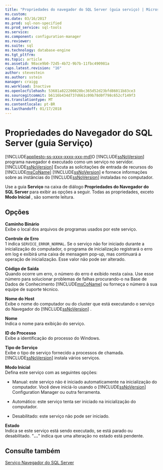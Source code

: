 ```yaml
---
title: "Propriedades do navegador do SQL Server (guia serviço) | Microsoft Docs"
ms.custom: 
ms.date: 03/16/2017
ms.prod: sql-non-specified
ms.prod_service: sql-tools
ms.service: 
ms.component: configuration-manager
ms.reviewer: 
ms.suite: sql
ms.technology: database-engine
ms.tgt_pltfrm: 
ms.topic: article
ms.assetid: 98ace9b0-72d5-4b72-9b7b-11fbc490981a
caps.latest.revision: "16"
author: stevestein
ms.author: sstein
manager: craigg
ms.workload: Inactive
ms.openlocfilehash: 53681a822200828bc365d52d23bfd86011b83ce3
ms.sourcegitcommit: b6116b434d737d661c09b78d0f798c652cf149f3
ms.translationtype: MT
ms.contentlocale: pt-BR
ms.lasthandoff: 01/17/2018
---
```

# <a name="sql-server-browser-properties-service-tab"></a>Propriedades do Navegador do SQL Server (guia Serviço)
[!INCLUDE[appliesto-ss-xxxx-xxxx-xxx-md](../../includes/appliesto-ss-xxxx-xxxx-xxx-md.md)]O [!INCLUDE[ssNoVersion](../../includes/ssnoversion-md.md)] programa navegador é executado como um serviço no servidor. [!INCLUDE[ssNoVersion](../../includes/ssnoversion-md.md)] Escuta as solicitações de entrada de recursos do [!INCLUDE[msCoName](../../includes/msconame-md.md)] [!INCLUDE[ssNoVersion](../../includes/ssnoversion-md.md)] e fornece informações sobre as instâncias do [!INCLUDE[ssNoVersion](../../includes/ssnoversion-md.md)] instaladas no computador.  
  
 Use a guia **Serviço** na caixa de diálogo **Propriedades do Navegador do SQL Server** para exibir as opções a seguir. Todas as propriedades, exceto **Modo Inicial** , são somente leitura.  
  
## <a name="options"></a>Opções  
 **Caminho Binário**  
 Exibe o local dos arquivos de programas usados por este serviço.  
  
 **Controle de Erro**  
 1 indica `SERVICE_ERROR_NORMAL`. Se o serviço não for iniciado durante a inicialização do computador, o programa de inicialização registrará o erro em log e exibirá uma caixa de mensagem pop-up, mas continuará a operação de inicialização. Esse valor não pode ser alterado.  
  
 **Código de Saída**  
 Quando ocorre um erro, o número do erro é exibido nesta caixa. Use esse número para solucionar problemas de falhas procurando-o na Base de Dados de Conhecimento [!INCLUDE[msCoName](../../includes/msconame-md.md)] ou forneça o número à sua equipe de suporte técnico.  
  
 **Nome do Host**  
 Exibe o nome do computador ou do cluster que está executando o serviço do Navegador do [!INCLUDE[ssNoVersion](../../includes/ssnoversion-md.md)] .  
  
 **Nome**  
 Indica o nome para exibição do serviço.  
  
 **ID do Processo**  
 Exibe a identificação do processo do Windows.  
  
 **Tipo de Serviço**  
 Exibe o tipo de serviço fornecido a processos de chamada. [!INCLUDE[ssNoVersion](../../includes/ssnoversion-md.md)] instala vários serviços.  
  
 **Modo Inicial**  
 Defina este serviço com as seguintes opções:  
  
-   Manual: este serviço não é iniciado automaticamente na inicialização do computador. Você deve iniciá-lo usando o [!INCLUDE[ssNoVersion](../../includes/ssnoversion-md.md)] Configuration Manager ou outra ferramenta.  
  
-   Automático: este serviço tenta ser iniciado na inicialização do computador.  
  
-   Desabilitado: este serviço não pode ser iniciado.  
  
 **Estado**  
 Indica se este serviço está sendo executado, se está parado ou desabilitado. "**…**" indica que uma alteração no estado está pendente.  
  
## <a name="see-also"></a>Consulte também  
 [Serviço Navegador do SQL Server](../../tools/configuration-manager/sql-server-browser-service.md)  
  
  
